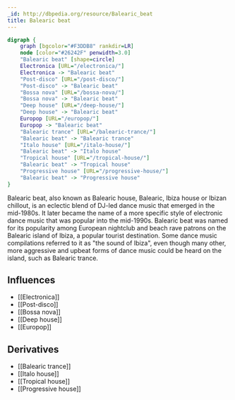 ```yaml
---
_id: http://dbpedia.org/resource/Balearic_beat
title: Balearic beat
---
```


```dot
digraph {
	graph [bgcolor="#F3DDB8" rankdir=LR]
	node [color="#26242F" penwidth=3.0]
	"Balearic beat" [shape=circle]
	Electronica [URL="/electronica/"]
	Electronica -> "Balearic beat"
	"Post-disco" [URL="/post-disco/"]
	"Post-disco" -> "Balearic beat"
	"Bossa nova" [URL="/bossa-nova/"]
	"Bossa nova" -> "Balearic beat"
	"Deep house" [URL="/deep-house/"]
	"Deep house" -> "Balearic beat"
	Europop [URL="/europop/"]
	Europop -> "Balearic beat"
	"Balearic trance" [URL="/balearic-trance/"]
	"Balearic beat" -> "Balearic trance"
	"Italo house" [URL="/italo-house/"]
	"Balearic beat" -> "Italo house"
	"Tropical house" [URL="/tropical-house/"]
	"Balearic beat" -> "Tropical house"
	"Progressive house" [URL="/progressive-house/"]
	"Balearic beat" -> "Progressive house"
}
```

Balearic beat, also known as Balearic house, Balearic, Ibiza house or Ibizan chillout, is an eclectic blend of DJ-led dance music that emerged in the mid-1980s. It later became the name of a more specific style of electronic dance music that was popular into the mid-1990s. Balearic beat was named for its popularity among European nightclub and beach rave patrons on the Balearic island of Ibiza, a popular tourist destination. Some dance music compilations referred to it as "the sound of Ibiza", even though many other, more aggressive and upbeat forms of dance music could be heard on the island, such as Balearic trance.

## Influences

- [[Electronica]]
- [[Post-disco]]
- [[Bossa nova]]
- [[Deep house]]
- [[Europop]]

## Derivatives

- [[Balearic trance]]
- [[Italo house]]
- [[Tropical house]]
- [[Progressive house]]
